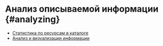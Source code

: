 # Анализ описываемой информации {#analyzing}

-   [Статистика по ресурсам в каталоге](metadata.ru.md)
-   [Анализ и визуализации информации](data.ru.md)
